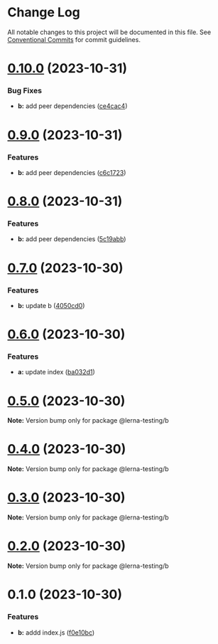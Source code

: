 # Change Log

All notable changes to this project will be documented in this file.
See [Conventional Commits](https://conventionalcommits.org) for commit guidelines.

# [0.10.0](https://github.com/geekact/lerna-testing/compare/v0.9.0...v0.10.0) (2023-10-31)


### Bug Fixes

* **b:** add peer dependencies ([ce4cac4](https://github.com/geekact/lerna-testing/commit/ce4cac42f8a9ffed4bb811d5c26f6c5a6bf2921a))





# [0.9.0](https://github.com/geekact/lerna-testing/compare/v0.8.0...v0.9.0) (2023-10-31)


### Features

* **b:** add peer dependencies ([c6c1723](https://github.com/geekact/lerna-testing/commit/c6c1723c362e32cac02ea63cbaa2c0940e2b22d5))





# [0.8.0](https://github.com/geekact/lerna-testing/compare/v0.7.0...v0.8.0) (2023-10-31)


### Features

* **b:** add peer dependencies ([5c19abb](https://github.com/geekact/lerna-testing/commit/5c19abb33a0ee674fdfa05893ffae738cf1eae44))





# [0.7.0](https://github.com/geekact/lerna-testing/compare/v0.6.0...v0.7.0) (2023-10-30)


### Features

* **b:** update b ([4050cd0](https://github.com/geekact/lerna-testing/commit/4050cd00f9addeb67c88b83f3d0cef4ae8732f39))





# [0.6.0](https://github.com/geekact/lerna-testing/compare/v0.5.0...v0.6.0) (2023-10-30)


### Features

* **a:** update index ([ba032d1](https://github.com/geekact/lerna-testing/commit/ba032d1e425120be031b238ab982e468dab6de91))





# [0.5.0](https://github.com/geekact/lerna-testing/compare/v0.4.0...v0.5.0) (2023-10-30)

**Note:** Version bump only for package @lerna-testing/b





# [0.4.0](https://github.com/geekact/lerna-testing/compare/v0.3.0...v0.4.0) (2023-10-30)

**Note:** Version bump only for package @lerna-testing/b





# [0.3.0](https://github.com/geekact/lerna-testing/compare/v0.2.1...v0.3.0) (2023-10-30)

**Note:** Version bump only for package @lerna-testing/b





# [0.2.0](https://github.com/geekact/lerna-testing/compare/v0.1.0...v0.2.0) (2023-10-30)

**Note:** Version bump only for package @lerna-testing/b





# 0.1.0 (2023-10-30)


### Features

* **b:** addd index.js ([f0e10bc](https://github.com/geekact/lerna-testing/commit/f0e10bccfefe41d5de5718515dbbc029612b8f53))
